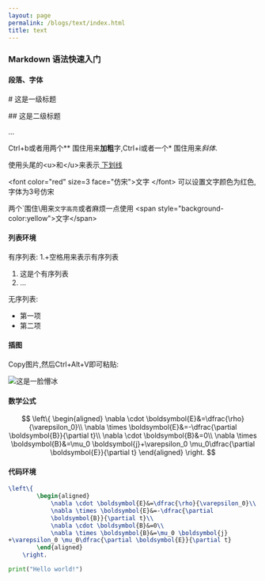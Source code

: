 ```yaml
---
layout: page
permalink: /blogs/text/index.html
title: text
---
```

### Markdown 语法快速入门

#### 段落、字体

\# 这是一级标题

\## 这是二级标题

...

Ctrl+b或者用两个** 围住用来**加粗**字,Ctrl+i或者一个* 围住用来*斜体*.
   
使用头尾的\<u>和\</u>来表示<u> 下划线</u>

\<font color="red" size=3 face="仿宋">文字 \</font>
可以设置文字颜色为红色,字体为3号仿宋

两个\`围住\用来`文字高亮`或者麻烦一点使用
\<span style="background-color:yellow">文字\</span>

#### 列表环境

有序列表:
1.+空格用来表示有序列表

1. 这是个有序列表
2. ...
   
无序列表:

- 第一项
- 第二项


#### 插图

Copy图片,然后Ctrl+Alt+V即可粘贴:

![这是一脸懵冰](2024-01-21-12-43-36.png)


#### 数学公式

$$ 
\left\{
        \begin{aligned}
            \nabla \cdot \boldsymbol{E}&=\dfrac{\rho}{\varepsilon_0}\\
            \nabla \times \boldsymbol{E}&=-\dfrac{\partial \boldsymbol{B}}{\partial t}\\
            \nabla \cdot \boldsymbol{B}&=0\\
            \nabla \times \boldsymbol{B}&=\mu_0 \boldsymbol{j}+\varepsilon_0 \mu_0\dfrac{\partial \boldsymbol{E}}{\partial t}
        \end{aligned}
    \right.
    $$


#### 代码环境
```LaTeX
\left\{
        \begin{aligned}
            \nabla \cdot \boldsymbol{E}&=\dfrac{\rho}{\varepsilon_0}\\
            \nabla \times \boldsymbol{E}&=-\dfrac{\partial
            \boldsymbol{B}}{\partial t}\\
            \nabla \cdot \boldsymbol{B}&=0\\
            \nabla \times \boldsymbol{B}&=\mu_0 \boldsymbol{j}
+\varepsilon_0 \mu_0\dfrac{\partial \boldsymbol{E}}{\partial t}
        \end{aligned}
    \right.
```
```Python
print("Hello world!")
```

